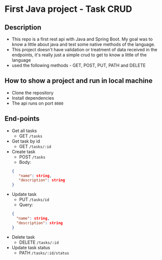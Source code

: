 # First Java project - Task CRUD

## Description
 - This repo is a first rest api with Java and Spring Boot. My goal was to know a little about java and test some native methods of the language.
 - This project doesn't have validation or treatment of data received in the endpoints, it's really just a simple crud to get to know a little of the language
 - used the following methods - GET, POST, PUT, PATH and DELETE

## How to show a project and run in local machine
 - Clone the repository
 - Install dependencies
 - The api runs on port `8080`

## End-points
 - Get all tasks
   - GET `/tasks`
 - Get task by id
   - GET `/tasks/:id`
 - Create task
   - POST `/tasks`
   - Body: 
   ```json 
   {
      "name": string,
      "description": string
   }
    ```
 - Update task
   - PUT `/tasks/id`
   - Query:
   ```json 
   {
     "name": string,
     "description": string
   }
 - Delete task
   - DELETE `/tasks/:id`
 - Update task status
   - PATH `/tasks/:id/status`
